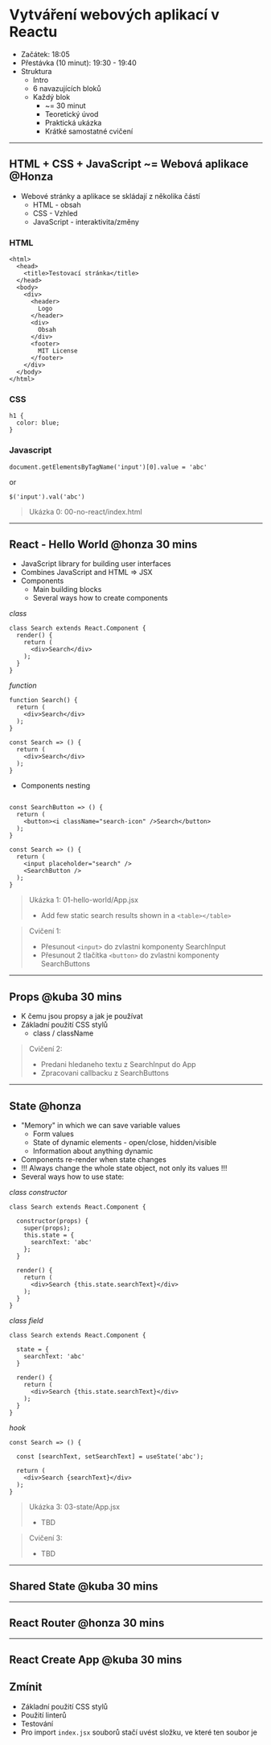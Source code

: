 # Vytváření webových aplikací v Reactu

- Začátek: 18:05
- Přestávka (10 minut): 19:30 - 19:40
- Struktura
  - Intro
  - 6 navazujících bloků
  - Každý blok
    - ~= 30 minut
    - Teoretický úvod
    - Praktická ukázka
    - Krátké samostatné cvičení

---

## HTML + CSS + JavaScript ~= Webová aplikace @Honza

- Webové stránky a aplikace se skládají z několika částí
  - HTML - obsah
  - CSS - Vzhled
  - JavaScript - interaktivita/změny

### HTML
```
<html>
  <head>
    <title>Testovací stránka</title>
  </head>
  <body>
    <div>
      <header>
        Logo
      </header>
      <div>
        Obsah
      </div>
      <footer>
        MIT License
      </footer>
    </div>
  </body>
</html>
```

### CSS
```
h1 {
  color: blue;
}
```

### Javascript
```
document.getElementsByTagName('input')[0].value = 'abc'
```
or
```
$('input').val('abc')
```

> Ukázka 0: 00-no-react/index.html

---

## React - Hello World @honza 30 mins

* JavaScript library for building user interfaces
* Combines JavaScript and HTML => JSX
* Components
  * Main building blocks
  * Several ways how to create components

*class*
```
class Search extends React.Component {
  render() {
    return (
      <div>Search</div>
    );
  }
}
```

*function*
```
function Search() {
  return (
    <div>Search</div>
  );
}
```
```
const Search => () {
  return (
    <div>Search</div>
  );
}
```

* Components nesting

```

const SearchButton => () {
  return (
    <button><i className="search-icon" />Search</button>
  );
}

const Search => () {
  return (
    <input placeholder="search" />
    <SearchButton />
  );
}

```



> Ukázka 1: 01-hello-world/App.jsx
> - Add few static search results shown in a `<table></table>`

> Cvičení 1:
> - Přesunout `<input>` do zvlastni komponenty SearchInput
> - Přesunout 2 tlačítka `<button>` do zvlastni komponenty SearchButtons

---

## Props @kuba 30 mins

* K čemu jsou propsy a jak je používat
* Základní použití CSS stylů
  * class / className

> Cvičení 2:
> - Predani hledaneho textu z SearchInput do App
> - Zpracovani callbacku z SearchButtons

---

## State @honza

* "Memory" in which we can save variable values
  * Form values
  * State of dynamic elements - open/close, hidden/visible
  * Information about anything dynamic
* Components re-render when state changes
* !!! Always change the whole state object, not only its values !!!
* Several ways how to use state:


*class constructor*

```
class Search extends React.Component {

  constructor(props) {
    super(props);
    this.state = {
      searchText: 'abc'
    };
  }

  render() {
    return (
      <div>Search {this.state.searchText}</div>
    );
  }
}
```

*class field*

```
class Search extends React.Component {

  state = {
    searchText: 'abc'
  }

  render() {
    return (
      <div>Search {this.state.searchText}</div>
    );
  }
}
```

*hook*

```
const Search => () {

  const [searchText, setSearchText] = useState('abc');

  return (
    <div>Search {searchText}</div>
  );
}
```

> Ukázka 3: 03-state/App.jsx
> - TBD

> Cvičení 3:
> - TBD

---

## Shared State @kuba 30 mins

---

## React Router @honza 30 mins

---

## React Create App @kuba 30 mins

## Zmínit

* Základní použití CSS stylů
* Použití linterů
* Testování
* Pro import `index.jsx` souborů stačí uvést složku, ve které ten soubor je